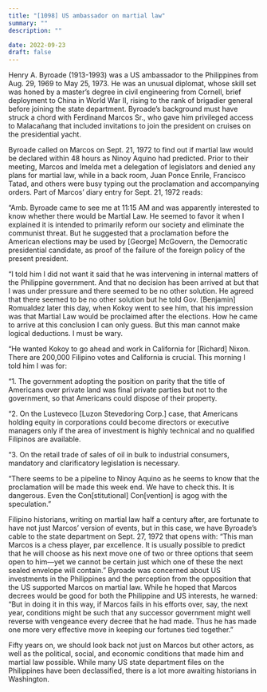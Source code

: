 ```yaml
---
title: "[1098] US ambassador on martial law"
summary: ""
description: ""

date: 2022-09-23
draft: false
---
```


Henry A. Byroade (1913-1993) was a US ambassador to the Philippines from Aug. 29, 1969 to May 25, 1973. He was an unusual diplomat, whose skill set was honed by a master’s degree in civil engineering from Cornell, brief deployment to China in World War II, rising to the rank of brigadier general before joining the state department. Byroade’s background must have struck a chord with Ferdinand Marcos Sr., who gave him privileged access to Malacañang that included invitations to join the president on cruises on the presidential yacht.

Byroade called on Marcos on Sept. 21, 1972 to find out if martial law would be declared within 48 hours as Ninoy Aquino had predicted. Prior to their meeting, Marcos and Imelda met a delegation of legislators and denied any plans for martial law, while in a back room, Juan Ponce Enrile, Francisco Tatad, and others were busy typing out the proclamation and accompanying orders. Part of Marcos’ diary entry for Sept. 21, 1972 reads:

“Amb. Byroade came to see me at 11:15 AM and was apparently interested to know whether there would be Martial Law. He seemed to favor it when I explained it is intended to primarily reform our society and eliminate the communist threat. But he suggested that a proclamation before the American elections may be used by [George] McGovern, the Democratic presidential candidate, as proof of the failure of the foreign policy of the present president.

“I told him I did not want it said that he was intervening in internal matters of the Philippine government. And that no decision has been arrived at but that I was under pressure and there seemed to be no other solution. He agreed that there seemed to be no other solution but he told Gov. [Benjamin] Romualdez later this day, when Kokoy went to see him, that his impression was that Martial Law would be proclaimed after the elections. How he came to arrive at this conclusion I can only guess. But this man cannot make logical deductions. I must be wary.

“He wanted Kokoy to go ahead and work in California for [Richard] Nixon. There are 200,000 Filipino votes and California is crucial. This morning I told him I was for:

“1. The government adopting the position on parity that the title of Americans over private land was final private parties but not to the government, so that Americans could dispose of their property.

“2. On the Lusteveco [Luzon Stevedoring Corp.] case, that Americans holding equity in corporations could become directors or executive managers only if the area of investment is highly technical and no qualified Filipinos are available.

“3. On the retail trade of sales of oil in bulk to industrial consumers, mandatory and clarificatory legislation is necessary.

“There seems to be a pipeline to Ninoy Aquino as he seems to know that the proclamation will be made this week end. We have to check this. It is dangerous. Even the Con[stitutional] Con[vention] is agog with the speculation.”

Filipino historians, writing on martial law half a century after, are fortunate to have not just Marcos’ version of events, but in this case, we have Byroade’s cable to the state department on Sept. 27, 1972 that opens with: “This man Marcos is a chess player, par excellence. It is usually possible to predict that he will choose as his next move one of two or three options that seem open to him—yet we cannot be certain just which one of these the next sealed envelope will contain.” Byroade was concerned about US investments in the Philippines and the perception from the opposition that the US supported Marcos on martial law. While he hoped that Marcos decrees would be good for both the Philippine and US interests, he warned: “But in doing it in this way, if Marcos fails in his efforts over, say, the next year, conditions might be such that any successor government might well reverse with vengeance every decree that he had made. Thus he has made one more very effective move in keeping our fortunes tied together.”

Fifty years on, we should look back not just on Marcos but other actors, as well as the political, social, and economic conditions that made him and martial law possible. While many US state department files on the Philippines have been declassified, there is a lot more awaiting historians in Washington.
